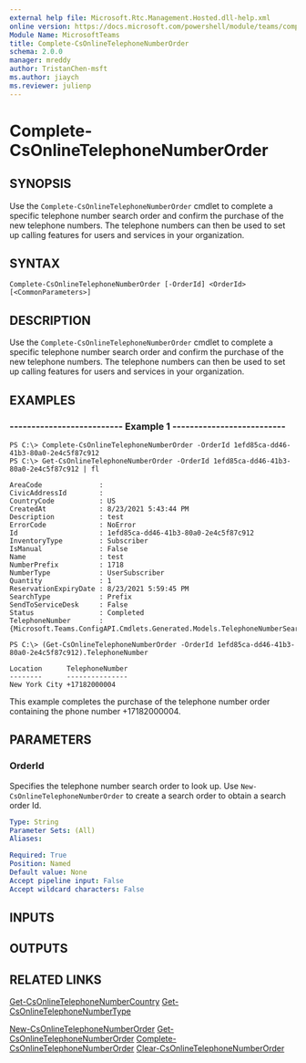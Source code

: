 ```yaml
---
external help file: Microsoft.Rtc.Management.Hosted.dll-help.xml
online version: https://docs.microsoft.com/powershell/module/teams/complete-csonlinetelephonenumberorder
Module Name: MicrosoftTeams
title: Complete-CsOnlineTelephoneNumberOrder
schema: 2.0.0
manager: mreddy
author: TristanChen-msft
ms.author: jiaych
ms.reviewer: julienp
---
```


# Complete-CsOnlineTelephoneNumberOrder

## SYNOPSIS

Use the `Complete-CsOnlineTelephoneNumberOrder` cmdlet to complete a specific telephone number search order and confirm the purchase of the new telephone numbers. The telephone numbers can then be used to set up calling features for users and services in your organization.

## SYNTAX

```
Complete-CsOnlineTelephoneNumberOrder [-OrderId] <OrderId> [<CommonParameters>]
```

## DESCRIPTION

Use the `Complete-CsOnlineTelephoneNumberOrder` cmdlet to complete a specific telephone number search order and confirm the purchase of the new telephone numbers. The telephone numbers can then be used to set up calling features for users and services in your organization.


## EXAMPLES

### -------------------------- Example 1 --------------------------
```
PS C:\> Complete-CsOnlineTelephoneNumberOrder -OrderId 1efd85ca-dd46-41b3-80a0-2e4c5f87c912
PS C:\> Get-CsOnlineTelephoneNumberOrder -OrderId 1efd85ca-dd46-41b3-80a0-2e4c5f87c912 | fl

AreaCode              :
CivicAddressId        :
CountryCode           : US
CreatedAt             : 8/23/2021 5:43:44 PM
Description           : test
ErrorCode             : NoError
Id                    : 1efd85ca-dd46-41b3-80a0-2e4c5f87c912
InventoryType         : Subscriber
IsManual              : False
Name                  : test
NumberPrefix          : 1718
NumberType            : UserSubscriber
Quantity              : 1
ReservationExpiryDate : 8/23/2021 5:59:45 PM
SearchType            : Prefix
SendToServiceDesk     : False
Status                : Completed
TelephoneNumber       : {Microsoft.Teams.ConfigAPI.Cmdlets.Generated.Models.TelephoneNumberSearchResult}

PS C:\> (Get-CsOnlineTelephoneNumberOrder -OrderId 1efd85ca-dd46-41b3-80a0-2e4c5f87c912).TelephoneNumber

Location      TelephoneNumber
--------      ---------------
New York City +17182000004
```

This example completes the purchase of the telephone number order containing the phone number +17182000004. 


## PARAMETERS

### OrderId
Specifies the telephone number search order to look up. Use `New-CsOnlineTelephoneNumberOrder` to create a search order to obtain a search order Id.

```yaml
Type: String
Parameter Sets: (All)
Aliases: 

Required: True
Position: Named
Default value: None
Accept pipeline input: False
Accept wildcard characters: False
```

## INPUTS

## OUTPUTS

## RELATED LINKS

[Get-CsOnlineTelephoneNumberCountry](Get-CsOnlineTelephoneNumberCountry.md)
[Get-CsOnlineTelephoneNumberType](Get-CsOnlineTelephoneNumberType.md)

[New-CsOnlineTelephoneNumberOrder](New-CsOnlineTelephoneNumberOrder.md)
[Get-CsOnlineTelephoneNumberOrder](Get-CsOnlineTelephoneNumberOrder.md)
[Complete-CsOnlineTelephoneNumberOrder](Complete-CsOnlineTelephoneNumberOrder.md)
[Clear-CsOnlineTelephoneNumberOrder](Clear-CsOnlineTelephoneNumberOrder.md)
